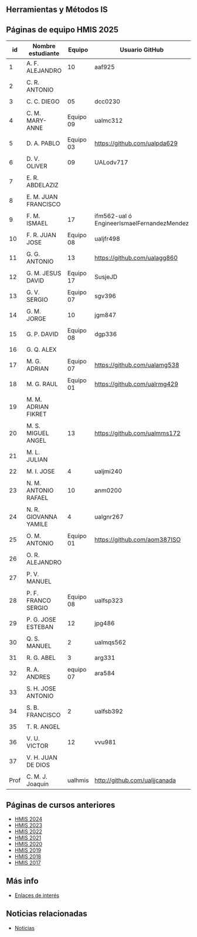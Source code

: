 ## Herramientas y Métodos IS

## Páginas de equipo HMIS 2025

| id | Nombre estudiante | Equipo | Usuario GitHub |
|----|--------------------|--------|----------------| 
| 1	 | 	A. F. ALEJANDRO	 | 10 | aaf925 |
| | | | |
| 2	 | 	C. R. ANTONIO	 |  |  |
| | | | |
| 3	 | 	C. C. DIEGO	 | 05 | dcc0230 |
| | | | |
| 4	 | 	C. M. MARY-ANNE	 | Equipo 09 | ualmc312 |
| | | | |
| 5	 | 	D. A. PABLO	 | Equipo 03  | https://github.com/ualpda629   |
| | | | |
| 6	 | 	D. V. OLIVER	 | 09 | UALodv717 |
| | | | |
| 7	 | 	E. R. ABDELAZIZ	 |  |  |
| | | | |
| 8	 | 	E. M. JUAN FRANCISCO	 |  |  |
| | | | |
| 9	 | 	F. M. ISMAEL	 | 17  | ifm562-ual ó EngineerIsmaelFernandezMendez  |
| | | | |
| 10	 | 	F. R. JUAN JOSE	 | Equipo 08 | ualjfr498 |
| | | | |
| 11	 | 	G. G. ANTONIO	 | 13 | https://github.com/ualagg860 |
| | | | |
| 12	 | 	G. M. JESUS DAVID	 | Equipo 17 | SusjeJD |
| | | | |
| 13	 | 	G. V. SERGIO	 | Equipo 07 | sgv396 |
| | | | |
| 14	 | 	G. M. JORGE	 | 10 | jgm847 |
| | | | |
| 15	 | 	G. P. DAVID	 | Equipo 08 | dgp336 |
| | | | |
| 16	 | 	G. Q. ALEX	 |  |  |
| | | | |
| 17	 | 	M. G. ADRIAN	 | Equipo 07 | https://github.com/ualamg538 |
| | | | |
| 18	 | 	M. G. RAUL	 | Equipo 01 | https://github.com/ualrmg429 |
| | | | |
| 19	 | 	M. M. ADRIAN FIKRET	 |  |  |
| | | | |
| 20	 | 	M. S. MIGUEL ANGEL	 | 13 | https://github.com/ualmms172 |
| | | | |
| 21	 | 	M. L. JULIAN	 |  |  |
| | | | |
| 22	 | 	M. I. JOSE	 | 4 | ualjmi240 |
| | | | |
| 23	 | 	N. M. ANTONIO RAFAEL	 | 10 | anm0200 |
| | | | |
| 24	 | 	N. R. GIOVANNA YAMILE	 | 4 | ualgnr267 |
| | | | |
| 25	 | 	O. M. ANTONIO	 | Equipo 01 | https://github.com/aom387ISO |
| | | | |
| 26	 | 	O. R. ALEJANDRO	 |  |  |
| | | | |
| 27	 | 	P. V. MANUEL	 |  |  |
| | | | |
| 28	 | 	P. F. FRANCO SERGIO	 | Equipo 08 | ualfsp323 |
| | | | |
| 29	 | 	P. G. JOSE ESTEBAN	 | 12 | jpg486 |
| | | | |
| 30	 | 	Q. S. MANUEL	 | 2 | ualmqs562 |
| | | | |
| 31	 | 	R. G. ABEL	 | 3 | arg331 |
| | | | |
| 32	 | 	R. A. ANDRES	 | equipo 07 | ara584 |
| | | | |
| 33	 | 	S. H. JOSE ANTONIO	 |  |  |
| | | | |
| 34	 | 	S. B. FRANCISCO	 | 2 | ualfsb392 |
| | | | |
| 35	 | 	T. R. ANGEL	 |  |  |
| | | | |
| 36	 | 	V. U. VICTOR	 | 12 | vvu981 |
| | | | |
| 37	 | 	V. H. JUAN DE DIOS	 |  |  |
| | | | |
Prof | C. M. J. Joaquin | ualhmis | http://github.com/ualjjcanada  |


## Páginas de cursos anteriores
* [HMIS 2024](index2024.md)
* [HMIS 2023](index2023.md)
* [HMIS 2022](index2022.md)
* [HMIS 2021](index2021.md)
* [HMIS 2020](index2020.md)
* [HMIS 2019](index2019.md)
* [HMIS 2018](index2018.md)
* [HMIS 2017](index2017.md)

## Más info
* [Enlaces de interés](enlaces.md)


## Noticias relacionadas
* [Noticias](noticias.md)
